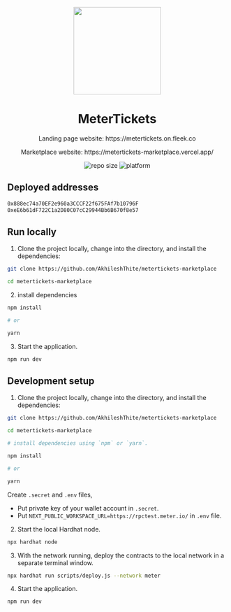 <p align="center">
  <img align="center" src="https://github.com/AkhileshThite/metertickets-landingpage/blob/main/src/images/logo.png" width="200" height="200"></img>
</p>

<h1 align="center">MeterTickets</h1>

<p aign="center">
  <p align="center">Landing page website: <a href="https://metertickets.on.fleek.co"></a>https://metertickets.on.fleek.co</p>
  <p align="center">Marketplace website: <a href="https://metertickets-marketplace.vercel.app/"></a>https://metertickets-marketplace.vercel.app/</p>
</p>

<div align="center">
  <img src="https://img.shields.io/github/repo-size/akhileshthite/metertickets-marketplace" alt="repo size">
  <img src="https://img.shields.io/badge/Platform-Meter-purple.svg" alt="platform">
</div>

## Deployed addresses
```bash
0x888ec74a70EF2e960a3CCCF22f675FAf7b10796F
0xeE6b61dF722C1a2D80C07cC29944Bb6B670f8e57
```

## Run locally
1. Clone the project locally, change into the directory, and install the dependencies:
```bash
git clone https://github.com/AkhileshThite/metertickets-marketplace

cd metertickets-marketplace
```

2. install dependencies
```bash
npm install

# or

yarn
```

3. Start the application.
```bash
npm run dev
```

## Development setup
1. Clone the project locally, change into the directory, and install the dependencies:
```bash
git clone https://github.com/AkhileshThite/metertickets-marketplace

cd metertickets-marketplace

# install dependencies using `npm` or `yarn`.

npm install

# or

yarn
```

Create `.secret` and `.env` files, 
* Put private key of your wallet account in `.secret`.
* Put `NEXT_PUBLIC_WORKSPACE_URL=https://rpctest.meter.io/` in `.env` file.

2. Start the local Hardhat node.
```bash
npx hardhat node
```

3. With the network running, deploy the contracts to the local network in a separate terminal window.

```bash
npx hardhat run scripts/deploy.js --network meter
```

4. Start the application.
```bash
npm run dev
```

